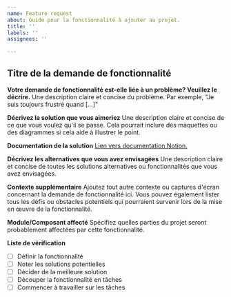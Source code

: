 ```yaml
---
name: Feature request
about: Guide pour la fonctionnalité à ajouter au projet.
title: ''
labels: ''
assignees: ''

---
```


## Titre de la demande de fonctionnalité

**Votre demande de fonctionnalité est-elle liée à un problème? Veuillez le décrire.**
Une description claire et concise du problème. Par exemple, "Je suis toujours frustré quand [...]"

**Décrivez la solution que vous aimeriez**
Une description claire et concise de ce que vous voulez qu'il se passe. Cela pourrait inclure des maquettes ou des diagrammes si cela aide à illustrer le point.

**Documentation de la solution**
[Lien vers documentation Notion.](www.notion.so)

**Décrivez les alternatives que vous avez envisagées**
Une description claire et concise de toutes les solutions alternatives ou fonctionnalités que vous avez envisagées.

**Contexte supplémentaire**
Ajoutez tout autre contexte ou captures d'écran concernant la demande de fonctionnalité ici. Vous pouvez également lister tous les défis ou obstacles potentiels qui pourraient survenir lors de la mise en œuvre de la fonctionnalité.

**Module/Composant affecté**
Spécifiez quelles parties du projet seront probablement affectées par cette fonctionnalité.

**Liste de vérification**
- [ ] Définir la fonctionnalité
- [ ] Noter les solutions potentielles
- [ ] Décider de la meilleure solution
- [ ] Découper la fonctionnalité en tâches
- [ ] Commencer à travailler sur les tâches
